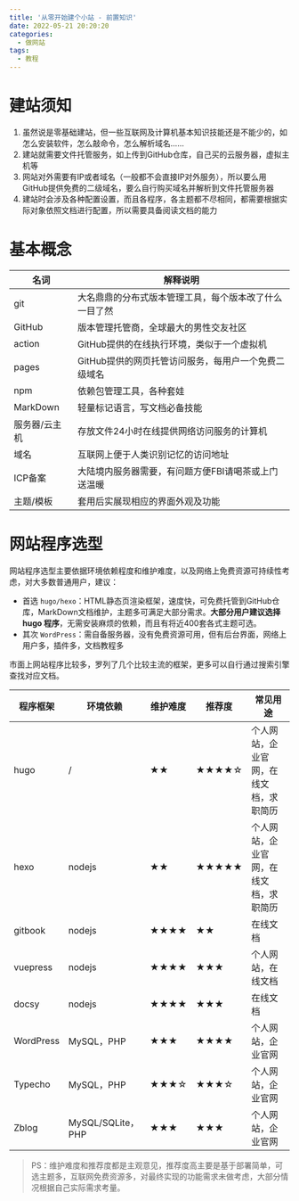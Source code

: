 ```yaml
---
title: '从零开始建个小站 - 前置知识'
date: 2022-05-21 20:20:20
categories:
  - 做网站
tags:
  - 教程
---
```


# 建站须知
1. 虽然说是零基础建站，但一些互联网及计算机基本知识技能还是不能少的，如怎么安装软件，怎么敲命令，怎么解析域名……
2. 建站就需要文件托管服务，如上传到GitHub仓库，自己买的云服务器，虚拟主机等
3. 网站对外需要有IP或者域名（一般都不会直接IP对外服务），所以要么用GitHub提供免费的二级域名，要么自行购买域名并解析到文件托管服务器
4. 建站时会涉及各种配置设置，而且各程序，各主题都不尽相同，都需要根据实际对象依照文档进行配置，所以需要具备阅读文档的能力

# 基本概念

| 名词          | 解释说明                                               |
| ------------- | ------------------------------------------------------ |
| git           | 大名鼎鼎的分布式版本管理工具，每个版本改了什么一目了然 |
| GitHub        | 版本管理托管商，全球最大的男性交友社区                 |
| action        | GitHub提供的在线执行环境，类似于一个虚拟机             |
| pages         | GitHub提供的网页托管访问服务，每用户一个免费二级域名   |
| npm           | 依赖包管理工具，各种套娃                               |
| MarkDown      | 轻量标记语言，写文档必备技能                           |
| 服务器/云主机 | 存放文件24小时在线提供网络访问服务的计算机             |
| 域名          | 互联网上便于人类识别记忆的访问地址                     |
| ICP备案       | 大陆境内服务器需要，有问题方便FBI请喝茶或上门送温暖    |
| 主题/模板     | 套用后实展现相应的界面外观及功能                       |

# 网站程序选型

网站程序选型主要依据环境依赖程度和维护难度，以及网络上免费资源可持续性考虑，对大多数普通用户，建议：
- 首选 `hugo/hexo`：HTML静态页渲染框架，速度快，可免费托管到GitHub仓库，MarkDown文档维护，主题多可满足大部分需求。**大部分用户建议选择 hugo 程序**，无需安装麻烦的依赖，而且有将近400套各式主题可选。
- 其次 `WordPress`：需自备服务器，没有免费资源可用，但有后台界面，网络上用户多，插件多，文档教程多

市面上网站程序比较多，罗列了几个比较主流的框架，更多可以自行通过搜索引擎查找对应文档。

| 程序框架  | 环境依赖          | 维护难度 | 推荐度     | 常见用途                               |
| --------- | ----------------- | -------- | ---------- | -------------------------------------- |
| hugo      | /                 | ★★       | ★★★★☆ | 个人网站，企业官网，在线文档，求职简历 |
| hexo      | nodejs            | ★★     | ★★★★★ | 个人网站，企业官网，在线文档，求职简历 |
| gitbook   | nodejs            | ★★★★   | ★★       | 在线文档                               |
| vuepress  | nodejs            | ★★★★     | ★★★     | 个人网站，在线文档                     |
| docsy     | nodejs            | ★★★★   | ★★★     | 在线文档                               |
| WordPress | MySQL，PHP        | ★★★     | ★★★★   | 个人网站，企业官网                     |
| Typecho   | MySQL，PHP        | ★★★☆   | ★★★☆   | 个人网站，企业官网                     |
| Zblog     | MySQL/SQLite，PHP | ★★★     | ★★★     | 个人网站，企业官网                     |

> PS：维护难度和推荐度都是主观意见，推荐度高主要是基于部署简单，可选主题多，互联网免费资源多，对最终实现的功能需求未做考虑，大部分情况根据自己实际需求考量。